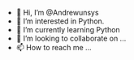 - 👋 Hi, I’m @Andrewunsys
- 👀 I’m interested in Python.
- 🌱 I’m currently learning Python
- 💞️ I’m looking to collaborate on ...
- 📫 How to reach me ...

<!---
Andrewunsys/Andrewunsys is a ✨ special ✨ repository because its `README.md` (this file) appears on your GitHub profile.
You can click the Preview link to take a look at your changes.
--->
